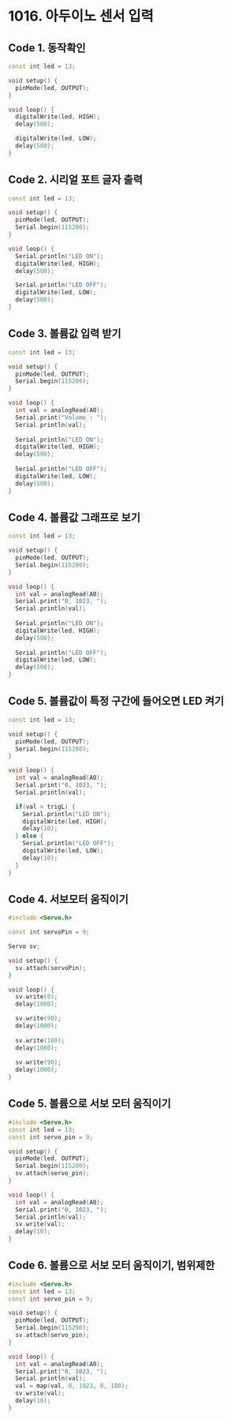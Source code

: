# 1016. 아두이노 센서 입력

## Code 1. 동작확인

```cpp title="led-blink.ino" linenums="1" hl_lines="4"
const int led = 13;

void setup() {
  pinMode(led, OUTPUT);
}

void loop() {
  digitalWrite(led, HIGH);
  delay(500);

  digitalWrite(led, LOW);
  delay(500);
}
```

## Code 2. 시리얼 포트 글자 출력
```cpp title="led-serial1.ino" linenums="1" hl_lines="5"
const int led = 13;

void setup() {
  pinMode(led, OUTPUT);
  Serial.begin(115200);
}

void loop() {
  Serial.println("LED ON");
  digitalWrite(led, HIGH);
  delay(500);

  Serial.println("LED OFF");
  digitalWrite(led, LOW);
  delay(500);
}
```

## Code 3. 볼륨값 입력 받기
```cpp title="led-serial2.ino" linenums="1" hl_lines="4"
const int led = 13;

void setup() {
  pinMode(led, OUTPUT);
  Serial.begin(115200);
}

void loop() {
  int val = analogRead(A0);
  Serial.print("Volume : ");
  Serial.println(val);
  
  Serial.println("LED ON");
  digitalWrite(led, HIGH);
  delay(500);
  
  Serial.println("LED OFF");
  digitalWrite(led, LOW);
  delay(500);
}
```

## Code 4. 볼륨값 그래프로 보기
```cpp title="led-serial3.ino" linenums="1" hl_lines="4"
const int led = 13;

void setup() {
  pinMode(led, OUTPUT);
  Serial.begin(115200);
}

void loop() {
  int val = analogRead(A0);
  Serial.print("0, 1023, ");
  Serial.println(val);
  
  Serial.println("LED ON");
  digitalWrite(led, HIGH);
  delay(500);
  
  Serial.println("LED OFF");
  digitalWrite(led, LOW);
  delay(500);
}
```

## Code 5. 볼륨값이 특정 구간에 들어오면 LED 켜기
```cpp title="led-serial4.ino" linenums="1" hl_lines="4"
const int led = 13;

void setup() {
  pinMode(led, OUTPUT);
  Serial.begin(115200);
}

void loop() {
  int val = analogRead(A0);
  Serial.print("0, 1023, ");
  Serial.println(val);

  if(val > trigL) {
    Serial.println("LED ON");
    digitalWrite(led, HIGH);
    delay(10);
  } else {
    Serial.println("LED OFF");
    digitalWrite(led, LOW);
    delay(10);
  }
}
```

## Code 4. 서보모터 움직이기
```cpp title="servo.ino" linenums="1" hl_lines="1"
#include <Servo.h>

const int servoPin = 9;

Servo sv;

void setup() {
  sv.attach(servoPin);
}

void loop() {
  sv.write(0);
  delay(1000);

  sv.write(90);
  delay(1000);
  
  sv.write(180);
  delay(1000);
  
  sv.write(90);
  delay(1000);
}

```

## Code 5. 볼륨으로 서보 모터 움직이기
```cpp title="serial-servo1.ino" linenums="1" hl_lines="4"
#include <Servo.h>
const int led = 13;
const int servo_pin = 9;

void setup() {
  pinMode(led, OUTPUT);
  Serial.begin(115200);
  sv.attach(servo_pin);
}

void loop() {
  int val = analogRead(A0);
  Serial.print("0, 1023, ");
  Serial.println(val);
  sv.write(val);
  delay(10);
}
```

## Code 6. 볼륨으로 서보 모터 움직이기, 범위제한
```cpp title="serial-servo2.ino" linenums="1" hl_lines="15"
#include <Servo.h>
const int led = 13;
const int servo_pin = 9;

void setup() {
  pinMode(led, OUTPUT);
  Serial.begin(115200);
  sv.attach(servo_pin);
}

void loop() {
  int val = analogRead(A0);
  Serial.print("0, 1023, ");
  Serial.println(val);
  val = map(val, 0, 1023, 0, 180);
  sv.write(val);
  delay(10);
}
```